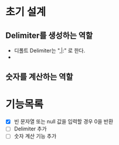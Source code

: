 # 초기 설계
## Delimiter를 생성하는 역할
- 디폴트 Delimiter는 ",|:" 로 한다.
- 
## 숫자를 계산하는 역할 

# 기능목록
- [X] 빈 문자열 또는 null 값을 입력할 경우 0을 반환
- [ ] Delimiter 추가
- [ ] 숫자 계산 기능 추가
